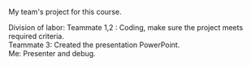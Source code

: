 My team's project for this course.  
  
Division of labor:
Teammate 1,2 : Coding, make sure the project meets required criteria.    
Teammate 3: Created the presentation PowerPoint.  
Me: Presenter and debug.
